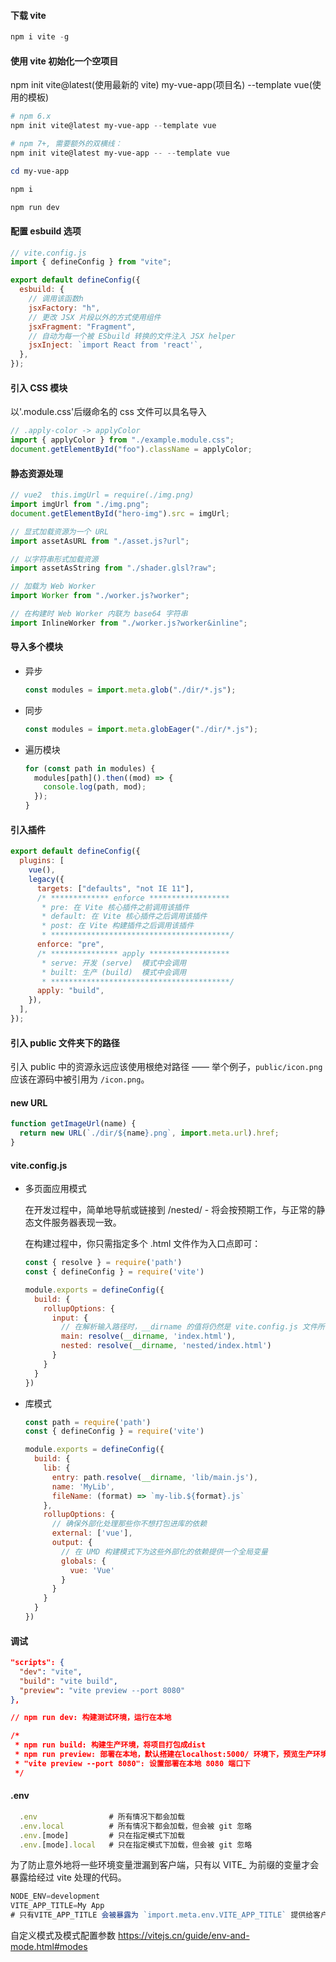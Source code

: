 #### 下载 vite

```powershell
npm i vite -g
```

#### 使用 vite 初始化一个空项目

npm init vite@latest(使用最新的 vite) my-vue-app(项目名) --template vue(使用的模板)

```powershell
# npm 6.x
npm init vite@latest my-vue-app --template vue

# npm 7+, 需要额外的双横线：
npm init vite@latest my-vue-app -- --template vue

cd my-vue-app

npm i

npm run dev
```

#### 配置 esbuild 选项

```js
// vite.config.js
import { defineConfig } from "vite";

export default defineConfig({
  esbuild: {
    // 调用该函数h
    jsxFactory: "h",
    // 更改 JSX 片段以外的方式使用组件
    jsxFragment: "Fragment",
    // 自动为每一个被 ESbuild 转换的文件注入 JSX helper
    jsxInject: `import React from 'react'`,
  },
});
```

#### 引入 CSS 模块

以'.module.css'后缀命名的 css 文件可以具名导入

```js
// .apply-color -> applyColor
import { applyColor } from "./example.module.css";
document.getElementById("foo").className = applyColor;
```

#### 静态资源处理

```js
// vue2  this.imgUrl = require(./img.png)
import imgUrl from "./img.png";
document.getElementById("hero-img").src = imgUrl;

// 显式加载资源为一个 URL
import assetAsURL from "./asset.js?url";

// 以字符串形式加载资源
import assetAsString from "./shader.glsl?raw";

// 加载为 Web Worker
import Worker from "./worker.js?worker";

// 在构建时 Web Worker 内联为 base64 字符串
import InlineWorker from "./worker.js?worker&inline";
```

#### 导入多个模块

- 异步

  ```js
  const modules = import.meta.glob("./dir/*.js");
  ```

- 同步

  ```js
  const modules = import.meta.globEager("./dir/*.js");
  ```

- 遍历模块

  ```js
  for (const path in modules) {
    modules[path]().then((mod) => {
      console.log(path, mod);
    });
  }
  ```

#### 引入插件

```js
export default defineConfig({
  plugins: [
    vue(),
    legacy({
      targets: ["defaults", "not IE 11"],
      /* ************* enforce ******************
       * pre: 在 Vite 核心插件之前调用该插件
       * default: 在 Vite 核心插件之后调用该插件
       * post: 在 Vite 构建插件之后调用该插件
       * ****************************************/
      enforce: "pre",
      /* *************** apply ******************
       * serve: 开发 (serve)  模式中会调用
       * built: 生产 (build)  模式中会调用
       * ****************************************/
      apply: "build",
    }),
  ],
});
```

#### 引入 public 文件夹下的路径

引入 public 中的资源永远应该使用根绝对路径 —— 举个例子，`public/icon.png` 应该在源码中被引用为 `/icon.png`。

#### new URL

```js
function getImageUrl(name) {
  return new URL(`./dir/${name}.png`, import.meta.url).href;
}
```

#### vite.config.js

* 多页面应用模式

    在开发过程中，简单地导航或链接到 /nested/ - 将会按预期工作，与正常的静态文件服务器表现一致。

    在构建过程中，你只需指定多个 .html 文件作为入口点即可：

    ```js
    const { resolve } = require('path')
    const { defineConfig } = require('vite')

    module.exports = defineConfig({
      build: {
        rollupOptions: {
          input: {
            // 在解析输入路径时，__dirname 的值将仍然是 vite.config.js 文件所在的目录
            main: resolve(__dirname, 'index.html'),
            nested: resolve(__dirname, 'nested/index.html')
          }
        }
      }
    })
    ```


* 库模式

    ```js
    const path = require('path')
    const { defineConfig } = require('vite')

    module.exports = defineConfig({
      build: {
        lib: {
          entry: path.resolve(__dirname, 'lib/main.js'),
          name: 'MyLib',
          fileName: (format) => `my-lib.${format}.js`
        },
        rollupOptions: {
          // 确保外部化处理那些你不想打包进库的依赖
          external: ['vue'],
          output: {
            // 在 UMD 构建模式下为这些外部化的依赖提供一个全局变量
            globals: {
              vue: 'Vue'
            }
          }
        }
      }
    })
    ```

#### 调试

```json
"scripts": {
  "dev": "vite",
  "build": "vite build",
  "preview": "vite preview --port 8080"
},

// npm run dev: 构建测试环境，运行在本地

/*
 * npm run build: 构建生产环境，将项目打包成dist
 * npm run preview: 部署在本地，默认搭建在localhost:5000/ 环境下，预览生产环境下的运行结果
 * "vite preview --port 8080": 设置部署在本地 8080 端口下
 */
```

#### .env

```js
  .env                # 所有情况下都会加载
  .env.local          # 所有情况下都会加载，但会被 git 忽略
  .env.[mode]         # 只在指定模式下加载
  .env.[mode].local   # 只在指定模式下加载，但会被 git 忽略
```

为了防止意外地将一些环境变量泄漏到客户端，只有以 VITE_ 为前缀的变量才会暴露给经过 vite 处理的代码。

```js
NODE_ENV=development
VITE_APP_TITLE=My App
# 只有VITE_APP_TITLE 会被暴露为 `import.meta.env.VITE_APP_TITLE` 提供给客户端源码
```

自定义模式及模式配置参数
https://vitejs.cn/guide/env-and-mode.html#modes